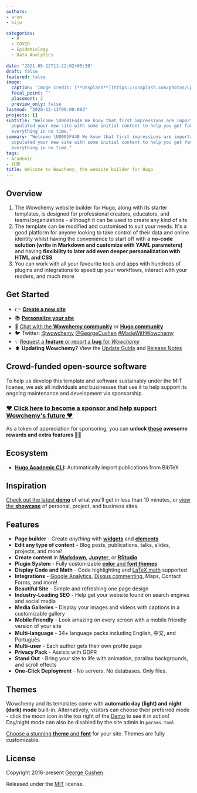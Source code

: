 ```yaml
---
authors:
- arun
- biju

categories:
  - R
  - COVID
  - Epidemiology
  - Data Analytics
  
date: "2021-05-12T11:22:02+05:30"
draft: false
featured: false
image:
  caption: 'Image credit: [**Unsplash**](https://unsplash.com/photos/CpkOjOcXdUY)'
  focal_point: ""
  placement: 2
  preview_only: false
lastmod: "2020-12-13T00:00:00Z"
projects: []
subtitle: "Welcome \U0001F44B We know that first impressions are important, so we've
  populated your new site with some initial content to help you get familiar with
  everything in no time."
summary: "Welcome \U0001F44B We know that first impressions are important, so we've
  populated your new site with some initial content to help you get familiar with
  everything in no time."
tags:
- Academic
- 开源
title: Welcome to Wowchemy, the website builder for Hugo
---
```


## Overview

1.  The Wowchemy website builder for Hugo, along with its starter templates, is designed for professional creators, educators, and teams/organizations - although it can be used to create any kind of site
2.  The template can be modified and customised to suit your needs. It's a good platform for anyone looking to take control of their data and online identity whilst having the convenience to start off with a **no-code solution (write in Markdown and customize with YAML parameters)** and having **flexibility to later add even deeper personalization with HTML and CSS**
3.  You can work with all your favourite tools and apps with hundreds of plugins and integrations to speed up your workflows, interact with your readers, and much more

## Get Started

-   👉 [**Create a new site**](https://wowchemy.com/templates/)
-   📚 [**Personalize your site**](https://wowchemy.com/docs/)
-   💬 [Chat with the **Wowchemy community**](https://discord.gg/z8wNYzb) or [**Hugo community**](https://discourse.gohugo.io)
-   🐦 Twitter: [\@wowchemy](https://twitter.com/wowchemy) [\@GeorgeCushen](https://twitter.com/GeorgeCushen) [\#MadeWithWowchemy](https://twitter.com/search?q=(%23MadeWithWowchemy%20OR%20%23MadeWithAcademic)&src=typed_query)
-   💡 [Request a **feature** or report a **bug** for *Wowchemy*](https://github.com/wowchemy/wowchemy-hugo-modules/issues)
-   ⬆️ **Updating Wowchemy?** View the [Update Guide](https://wowchemy.com/docs/guide/update/) and [Release Notes](https://wowchemy.com/updates/)

## Crowd-funded open-source software

To help us develop this template and software sustainably under the MIT license, we ask all individuals and businesses that use it to help support its ongoing maintenance and development via sponsorship.

### [❤️ Click here to become a sponsor and help support Wowchemy's future ❤️](https://wowchemy.com/plans/)

As a token of appreciation for sponsoring, you can **unlock [these](https://wowchemy.com/plans/) awesome rewards and extra features 🦄✨**

## Ecosystem

-   [**Hugo Academic CLI**](https://github.com/wowchemy/hugo-academic-cli)**:** Automatically import publications from BibTeX

## Inspiration

[Check out the latest **demo**](https://academic-demo.netlify.com/) of what you'll get in less than 10 minutes, or [view the **showcase**](https://wowchemy.com/user-stories/) of personal, project, and business sites.

## Features

-   **Page builder** - Create *anything* with [**widgets**](https://wowchemy.com/docs/page-builder/) and [**elements**](https://wowchemy.com/docs/writing-markdown-latex/)
-   **Edit any type of content** - Blog posts, publications, talks, slides, projects, and more!
-   **Create content** in [**Markdown**](https://wowchemy.com/docs/writing-markdown-latex/), [**Jupyter**](https://wowchemy.com/docs/import/jupyter/), or [**RStudio**](https://wowchemy.com/docs/install-locally/)
-   **Plugin System** - Fully customizable [**color** and **font themes**](https://wowchemy.com/docs/customization/)
-   **Display Code and Math** - Code highlighting and [LaTeX math](https://en.wikibooks.org/wiki/LaTeX/Mathematics) supported
-   **Integrations** - [Google Analytics](https://analytics.google.com), [Disqus commenting](https://disqus.com), Maps, Contact Forms, and more!
-   **Beautiful Site** - Simple and refreshing one page design
-   **Industry-Leading SEO** - Help get your website found on search engines and social media
-   **Media Galleries** - Display your images and videos with captions in a customizable gallery
-   **Mobile Friendly** - Look amazing on every screen with a mobile friendly version of your site
-   **Multi-language** - 34+ language packs including English, 中文, and Português
-   **Multi-user** - Each author gets their own profile page
-   **Privacy Pack** - Assists with GDPR
-   **Stand Out** - Bring your site to life with animation, parallax backgrounds, and scroll effects
-   **One-Click Deployment** - No servers. No databases. Only files.

## Themes

Wowchemy and its templates come with **automatic day (light) and night (dark) mode** built-in. Alternatively, visitors can choose their preferred mode - click the moon icon in the top right of the [Demo](https://academic-demo.netlify.com/) to see it in action! Day/night mode can also be disabled by the site admin in `params.toml`.

[Choose a stunning **theme** and **font**](https://wowchemy.com/docs/customization) for your site. Themes are fully customizable.

## License

Copyright 2016-present [George Cushen](https://georgecushen.com).

Released under the [MIT](https://github.com/wowchemy/wowchemy-hugo-modules/blob/master/LICENSE.md) license.
